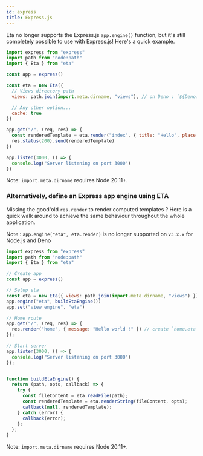 ```yaml
---
id: express
title: Express.js
---
```


Eta no longer supports the Express.js `app.engine()` function, but it's still completely possible to use with Express.js! Here's a quick example.

```js
import express from "express"
import path from "node:path"
import { Eta } from "eta"

const app = express()

const eta = new Eta({
  // Views directory path
  views: path.join(import.meta.dirname, "views"), // on Deno : `${Deno.cwd()}/views/`

  // Any other option...
  cache: true
})

app.get("/", (req, res) => {
  const renderedTemplate = eta.render("index", { title: "Hello", place: "there!" }) // create `index.eta` in the `views` folder
  res.status(200).send(renderedTemplate)
})

app.listen(3000, () => {
  console.log("Server listening on port 3000")
})
```

Note: `import.meta.dirname` requires Node 20.11+.

### Alternatively, define an Express app engine using ETA

Missing the good'old `res.render` to render computed templates ? Here is a quick walk around to achieve the same behaviour throughout the whole application.

Note : `app.engine("eta", eta.render)` is no longer supported on `v3.x.x` for Node.js and Deno


```js
import express from "express"
import path from "node:path"
import { Eta } from "eta"

// Create app
const app = express()

// Setup eta
const eta = new Eta({ views: path.join(import.meta.dirname, "views") })
app.engine("eta", buildEtaEngine())
app.set("view engine", "eta")

// Home route
app.get("/", (req, res) => {
  res.render("home", { message: "Hello world !" }) // create `home.eta` in the `views` folder
});

// Start server
app.listen(3000, () => {
  console.log("Server listening on port 3000")
});


function buildEtaEngine() {
  return (path, opts, callback) => {
    try {
      const fileContent = eta.readFile(path);
      const renderedTemplate = eta.renderString(fileContent, opts);
      callback(null, renderedTemplate);
    } catch (error) {
      callback(error);
    };
  };
}
```

Note: `import.meta.dirname` requires Node 20.11+.
